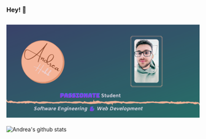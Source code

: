 ### Hey! 👋

## [![Andrea's header](https://github.com/AndreaHabib/AndreaHabib/blob/master/andrea.png)](https://andreahabib.netlify.app/)


![Andrea's github stats](https://github-readme-stats.vercel.app/api?username=andrea&show_icons=true&theme=dracula)
